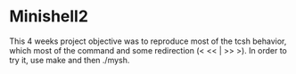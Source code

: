 # Minishell2

This 4 weeks project objective was to reproduce most of the tcsh behavior, which most of the command and some redirection (< << | >> >).
In order to try it, use make and then ./mysh.
